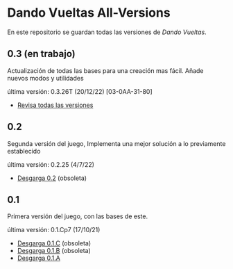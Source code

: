 
# Dando Vueltas All-Versions

En este repositorio se guardan todas las versiones de *Dando Vueltas*.

## 0.3 (en trabajo)
Actualización de todas las bases para una creación mas fácil. Añade nuevos modos y utilidades

última versión: 0.3.26T (20/12/22) [03-0AA-31-80]

* [Revisa todas las versiones](https://github.com/MagincianCompany/DVVersions/blob/main/03.md)

## 0.2
Segunda versión del juego, Implementa una mejor solución a lo previamente establecido

última versión: 0.2.25 (4/7/22)

* [Desgarga 0.2](https://github.com/MagincianCompany/DVVersions/raw/main/All%20Versions/DandoVueltas0.2.25.zip) (obsoleta)

## 0.1 
Primera versión del juego, con las bases de este.

última versión: 0.1.Cp7 (17/10/21)
* [Desgarga 0.1.C](https://github.com/MagincianCompany/DVVersions/raw/main/All%20Versions/DV_0.1.C.zip) (obsoleta)
* [Desgarga 0.1.B](https://github.com/MagincianCompany/DVVersions/raw/main/All%20Versions/DV_0.1.B.zip) (obsoleta)
* [Desgarga 0.1.A](https://github.com/MagincianCompany/DVVersions/raw/main/All%20Versions/DV_0.1.A.zip)



